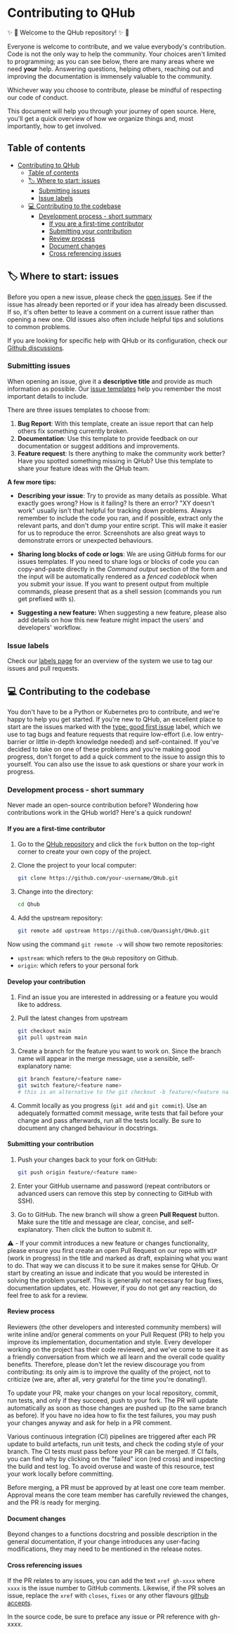 # Contributing to QHub

:sparkles: :raised_hands:  Welcome to the QHub repository! :sparkles: :raised_hands:

Everyone is welcome to contribute, and we value everybody's contribution. Code is not the only way to help the community.
Your choices aren't limited to programming; as you can see below, there are many areas where we need **your** help.
Answering questions, helping others, reaching out and improving the documentation is immensely valuable to the community.

Whichever way you choose to contribute, please be mindful of respecting our code of conduct.

This document will help you through your journey of open source. Here, you'll get a quick overview of how we organize things and, most importantly, how to get involved.

## Table of contents

- [Contributing to QHub](#contributing-to-qhub)
  - [Table of contents](#table-of-contents)
  - [🏷 Where to start: issues](#-where-to-start-issues)
    - [Submitting issues](#submitting-issues)
    - [Issue labels](#issue-labels)
  - [:computer: Contributing to the codebase](#computer-contributing-to-the-codebase)
    - [Development process - short summary](#development-process---short-summary)
      - [If you are a first-time contributor](#if-you-are-a-first-time-contributor)
      - [Submitting your contribution](#submitting-your-contribution)
      - [Review process](#review-process)
      - [Document changes](#document-changes)
      - [Cross referencing issues](#cross-referencing-issues)

## 🏷 Where to start: issues

Before you open a new issue, please check the [open issues][QHub-issues]. See if the issue has already been reported or if your idea has already been discussed.
If so, it's often better to leave a comment on a current issue rather than opening a new one. Old issues also often include helpful tips and solutions to common problems.

If you are looking for specific help with QHub or its configuration, check our [Github discussions][QHub-qa].

### Submitting issues

When opening an issue, give it a **descriptive title** and provide as much information as possible.
Our [issue templates][QHub-templates] help you remember the most important details to include.

There are three issues templates to choose from:

1. **Bug Report**: With this template, create an issue report that can help others fix something currently broken.
2. **Documentation**: Use this template to provide feedback on our documentation or suggest additions and improvements.
3. **Feature request**: Is there anything to make the community work better? Have you spotted something missing in QHub?
  Use this template to share your feature ideas with the QHub team.

**A few more tips:**

- **Describing your issue**: Try to provide as many details as possible. What exactly goes wrong? How is it failing? Is there an error?
  "XY doesn't work" usually isn't that helpful for tracking down problems. Always remember to include the code you ran, and if possible,
  extract only the relevant parts, and don't dump your entire script.
  This will make it easier for us to reproduce the error. Screenshots are also great ways to demonstrate errors or unexpected behaviours.

- **Sharing long blocks of code or logs**: We are using GitHub forms for our issues templates. If you need to share logs or blocks of code you can  copy-and-paste directly in the _Command output_ section of the form and the input will be automatically rendered as a _fenced codeblock_ when you submit your issue. If you want to present output from multiple commands, please present
that as a shell session (commands you run get prefixed with `$`).

- **Suggesting a new feature:** When suggesting a new feature, please also add details on how this new feature might impact the users' and developers' workflow.

### Issue labels

Check our [labels page][QHub-labels] for an overview of the system we use to tag our issues and pull requests.

## :computer: Contributing to the codebase

You don't have to be a Python or Kubernetes pro to contribute, and we're happy to help you get started.
If you're new to QHub, an excellent place to start are the issues marked with the [type: good first issue](https://github.com/Quansight/QHub/labels/type%3A%20good%20first%20issue) label,
which we use to tag bugs and feature requests that require low-effort (i.e. low entry-barrier or little in-depth knowledge needed) and self-contained.
If you've decided to take on one of these problems and you're making good progress, don't forget to add a quick comment to the issue to assign this to yourself.
You can also use the issue to ask questions or share your work in progress.

### Development process - short summary

Never made an open-source contribution before? Wondering how contributions work in the QHub world? Here's a quick rundown!

#### If you are a first-time contributor

1. Go to the [QHub repository][QHub-repo] and click the `fork` button on the top-right corner to create your own copy of the project.
2. Clone the project to your local computer:

   ```bash
   git clone https://github.com/your-username/QHub.git
   ```

3. Change into the directory:

   ```bash
   cd Qhub
   ```

4. Add the upstream repository:

   ```bash
   git remote add upstream https://github.com/Quansight/QHub.git
   ```

Now using the command `git remote -v` will show two remote repositories:

- `upstream`: which refers to the `QHub` repository on Github.
- `origin`: which refers to your personal fork

#### Develop your contribution

1. Find an issue you are interested in addressing or a feature you would like to address.
2. Pull the latest changes from upstream

   ```bash
   git checkout main
   git pull upstream main
   ```

3. Create a branch for the feature you want to work on. Since the branch name will appear in the merge message, use a sensible, self-explanatory name:

   ```bash
   git branch feature/<feature name>
   git switch feature/<feature name>
   # this is an alternative to the git checkout -b feature/<feature name> command
   ```

4. Commit locally as you progress (`git add` and `git commit`). Use an adequately formatted commit message,
   write tests that fail before your change and pass afterwards, run all the tests locally. Be sure to document any changed behaviour in docstrings.

#### Submitting your contribution

1. Push your changes back to your fork on GitHub:

    ```bash
    git push origin feature/<feature name>
    ```

2. Enter your GitHub username and password (repeat contributors or advanced users can remove this step by connecting to GitHub with SSH).
3. Go to GitHub. The new branch will show a green **Pull Request** button. Make sure the title and message are clear, concise, and self-explanatory.
   Then click the button to submit it.

:warning: - If your commit introduces a new feature or changes functionality,  please
ensure you first create an open Pull Request on our repo with `WIP` (work in progress) in the title and marked as draft, explaining what you want to do.
That way we can discuss it
to be sure it makes sense for QHub. Or start by creating an issue and indicate that you would be interested in solving the problem yourself.
This is generally not necessary for bug fixes, documentation updates, etc. However, if you do not get any reaction, do feel free to ask for a review.

#### Review process

Reviewers (the other developers and interested community members) will write inline and/or general comments on your Pull Request (PR) to help you improve its implementation, documentation and style.
Every developer working on the project has their code reviewed, and we've come to see it as a friendly conversation from which we all learn and the overall code quality benefits.
Therefore, please don't let the review discourage you from contributing: its only aim is to improve the quality of the project, not to criticize
(we are, after all, very grateful for the time you're donating!).

To update your PR, make your changes on your local repository, commit, run tests, and only if they succeed, push to your fork.
The PR will update automatically as soon as those changes are pushed up (to the same branch as before).
If you have no idea how to fix the test failures, you may push your changes anyway and ask for help in a PR comment.

Various continuous integration (CI) pipelines are triggered after each PR update to build artefacts, run unit tests, and check the coding style of your branch.
The CI tests must pass before your PR can be merged. If CI fails, you can find why by clicking on the "failed" icon (red cross) and inspecting the build and test log.
To avoid overuse and waste of this resource, test your work locally before committing.

Before merging, a PR must be approved by at least one core team member. Approval means the core team member has carefully reviewed the changes, and the PR is ready for merging.

#### Document changes

Beyond changes to a functions docstring and possible description in the general documentation, if your change introduces any user-facing modifications, they may need to be mentioned in the release notes.

#### Cross referencing issues

If the PR relates to any issues, you can add the text `xref gh-xxxx` where `xxxx` is the issue number to GitHub comments. Likewise, if the PR solves an issue, replace the `xref` with `closes`, `fixes` or any other flavours [github accepts](https://help.github.com/en/articles/closing-issues-using-keywords).

In the source code, be sure to preface any issue or PR reference with gh-xxxx.

<!-- Links -->
[QHub-repo]: https://github.com/Quansight/QHub/
[QHub-issues]: https://github.com/Quansight/QHub/issues
[QHub-labels]: https://github.com/Quansight/QHub/labels
[QHub-templates]: https://github.com/Quansight/QHub/issues/new/choose
[QHub-qa]: https://github.com/Quansight/QHub/discussions/categories/q-a
[issue-template]: https://github.com/Quansight/QHub/blob/main/ISSUE_TEMPLATE.md
